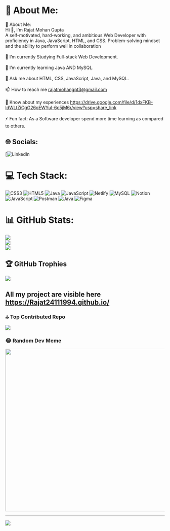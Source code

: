 # 💫 About Me:
💫 About Me:<br>Hi 👋, I'm Rajat Mohan Gupta<br>A self-motivated, hard-working, and ambitious Web Developer with proficiency in Java, JavaScript, HTML, and CSS. Problem-solving mindset and the ability to perform well in collaboration<br><br>🔭 I’m currently Studying Full-stack Web Development.<br><br>🌱 I’m currently learning Java AND MySQL.<br><br>💬 Ask me about HTML, CSS, JavaScript, Java, and MySQL.<br><br>📫 How to reach me rajatmohangpt3@gmail.com<br><br>📄 Know about my experiences https://drive.google.com/file/d/1dxFKB-ldWLtZiCgG26oEWYul-6c5jM6r/view?usp=share_link<br><br>⚡ Fun fact: As a Software developer spend more time learning as compared to others.


## 🌐 Socials:
[![LinkedIn](https://www.linkedin.com/in/rajat-mohan-81559b20b/) 

# 💻 Tech Stack:
![CSS3](https://img.shields.io/badge/css3-%231572B6.svg?style=for-the-badge&logo=css3&logoColor=white) ![HTML5](https://img.shields.io/badge/html5-%23E34F26.svg?style=for-the-badge&logo=html5&logoColor=white) ![Java](https://img.shields.io/badge/java-%23ED8B00.svg?style=for-the-badge&logo=java&logoColor=white) ![JavaScript](https://img.shields.io/badge/javascript-%23323330.svg?style=for-the-badge&logo=javascript&logoColor=%23F7DF1E) ![Netlify](https://img.shields.io/badge/netlify-%23000000.svg?style=for-the-badge&logo=netlify&logoColor=#00C7B7) ![MySQL](https://img.shields.io/badge/mysql-%2300f.svg?style=for-the-badge&logo=mysql&logoColor=white) ![Notion](https://img.shields.io/badge/Notion-%23000000.svg?style=for-the-badge&logo=notion&logoColor=white) ![JavaScript](https://img.shields.io/badge/javascript-%23323330.svg?style=for-the-badge&logo=javascript&logoColor=%23F7DF1E) ![Postman](https://img.shields.io/badge/Postman-FF6C37?style=for-the-badge&logo=postman&logoColor=white) ![Java](https://img.shields.io/badge/java-%23ED8B00.svg?style=for-the-badge&logo=java&logoColor=white) 	![Figma](https://img.shields.io/badge/figma-%23F24E1E.svg?style=for-the-badge&logo=figma&logoColor=white)
# 📊 GitHub Stats:
![](https://github-readme-stats.vercel.app/api?username=Rajat24111994&theme=dark&hide_border=false&include_all_commits=false&count_private=true)<br/>
![](https://github-readme-streak-stats.herokuapp.com/?user=Rajat24111994&theme=dark&hide_border=false)<br/>
![](https://github-readme-stats.vercel.app/api/top-langs/?username=Rajat24111994&theme=dark&hide_border=false&include_all_commits=false&count_private=true&layout=compact)

## 🏆 GitHub Trophies
![](https://github-profile-trophy.vercel.app/?username=Rajat24111994&theme=matrix&no-frame=false&no-bg=true&margin-w=4)

## All my project are visible here **https://Rajat24111994.github.io/**

### 🔝 Top Contributed Repo
![](https://github-contributor-stats.vercel.app/api?username=Rajat24111994&limit=5&theme=dark&combine_all_yearly_contributions=true)

### 😂 Random Dev Meme
<img src="https://rm.up.railway.app/" width="512px"/>

---
[![](https://visitcount.itsvg.in/api?id=Rajat24111994&icon=0&color=0)](https://visitcount.itsvg.in)

<!-- Proudly created with GPRM ( https://gprm.itsvg.in ) -->
